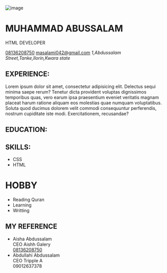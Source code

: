 ![image](/rrrmd/Camera%20Roll/mo.jpg)
# MUHAMMAD ABUSSALAM
HTML DEVELOPER

[08136208750](tel:08136208750) 
[masalami042@gmail.com](mailto:masalami042@gmail.com)
*1,Abdussalam Street,Tanke,Ilorin,Kwara state*

## EXPERIENCE: 

Lorem ipsum dolor sit amet, consectetur adipisicing elit. Delectus sequi minima saepe rerum? Tenetur dicta provident voluptas dignissimos temporibus quas, vero earum ipsa praesentium eveniet veritatis magnam placeat harum ratione aliquam eos molestias quae numquam voluptatibus. Soluta quod ducimus dolorem velit commodi consequuntur perferendis, nostrum cupiditate iste modi. Exercitationem, recusandae?

## EDUCATION:


## SKILLS:
* CSS
* HTML


# HOBBY 
* Reading Quran
* Learning
* Writting
## MY REFERENCE
* Aisha Abdussalam </br>
CEO Aishh Galery </br>
[08136208750](tel:08136208750)
* Abdullahi Abdussalam </br>
CEO Tripple A </br>
09012637378
